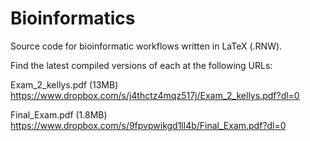 # Bioinformatics
Source code for bioinformatic workflows written in LaTeX (.RNW).

Find the latest compiled versions of each at the following URLs:

Exam_2_kellys.pdf (13MB)
https://www.dropbox.com/s/j4thctz4mqz517j/Exam_2_kellys.pdf?dl=0

Final_Exam.pdf (1.8MB)
https://www.dropbox.com/s/9fpvpwikgd1ll4b/Final_Exam.pdf?dl=0
